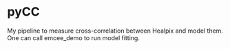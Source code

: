 # pyCC
My pipeline to measure cross-correlation between Healpix and model them. One can call emcee_demo to run model fitting.
